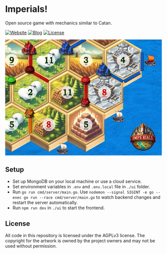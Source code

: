 # Imperials!

Open source game with mechanics similar to Catan.

[![Website](https://img.shields.io/website?url=https%3A%2F%2Fimperials.app&label=imperials.app)](https://imperials.app)
[![Blog](https://img.shields.io/website?url=https%3A%2F%2Fblog.imperials.app&label=blog)](https://blog.imperials.app)
[![License](https://img.shields.io/badge/license-AGPLv3-red)](./LICENSE)

![screenshot](./screenshot.jpg)

## Setup

- Set up MongoDB on your local machine or use a cloud service.
- Set environment variables in `.env` and `.env.local` file in `./ui` folder.
- Run `go run cmd/server/main.go`. Use `nodemon --signal SIGINT -e go --exec go run --race cmd/server/main.go` to watch backend changes and restart the server automatically.
- Run `npm run dev` in `./ui` to start the frontend.

## License

All code in this repository is licensed under the AGPLv3 license. The copyright for the artwork is owned by the project owners and may not be used without permission.

